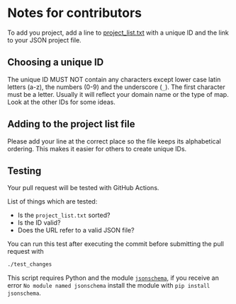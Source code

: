 
# Notes for contributors

To add you project, add a line to [project_list.txt](project_list.txt) with a unique ID and the
link to your JSON project file.

## Choosing a unique ID

The unique ID MUST NOT contain any characters except lower case latin letters
(a-z), the numbers (0-9) and the underscore (`_`). The first character must be
a letter. Usually it will reflect your domain name or the type of map. Look at
the other IDs for some ideas.

## Adding to the project list file

Please add your line at the correct place so the file keeps its alphabetical
ordering. This makes it easier for others to create unique IDs.

## Testing

Your pull request will be tested with GitHub Actions.

List of things which are tested:

* Is the `project_list.txt` sorted?
* Is the ID valid?
* Does the URL refer to a valid JSON file?

You can run this test after executing the commit before submitting the pull request with

```bash
./test_changes
```

This script requires Python and the module [`jsonschema`](https://pypi.org/project/jsonschema/), if you receive an error `No module named jsonschema` install the module with `pip install jsonschema`.
